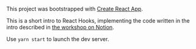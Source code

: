 This project was bootstrapped with [Create React App](https://github.com/facebook/create-react-app).

This is a short intro to React Hooks, implementing the code written in the intro described in [the workshop on Notion](https://www.notion.so/cardiologs/Intro-to-React-Hooks-367b97899e9f4f9ca9e1b6ee6ae1d4d4).

Use `yarn start` to launch the dev server.
